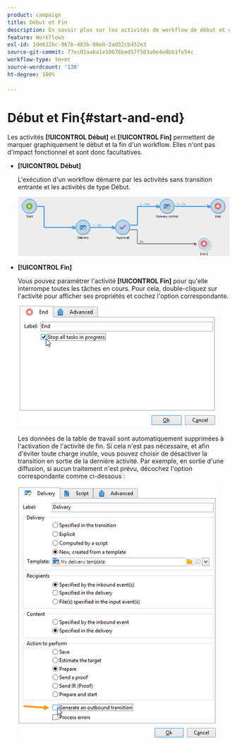 ```yaml
---
product: campaign
title: Début et Fin
description: En savoir plus sur les activités de workflow de début et de fin
feature: Workflows
exl-id: 1de622bc-967b-403b-86e0-2ad32cb432e3
source-git-commit: 77ec01aaba1e50676bed57f503a9e4e8bb1fe54c
workflow-type: tm+mt
source-wordcount: '138'
ht-degree: 100%

---
```


# Début et Fin{#start-and-end}



Les activités **[!UICONTROL Début]** et **[!UICONTROL Fin]** permettent de marquer graphiquement le début et la fin d&#39;un workflow. Elles n&#39;ont pas d&#39;impact fonctionnel et sont donc facultatives.

* **[!UICONTROL Début]**

  L&#39;exécution d&#39;un workflow démarre par les activités sans transition entrante et les activités de type Début.

  ![](assets/s_user_segmentation_start_stop.png)

* **[!UICONTROL Fin]**

  Vous pouvez paramétrer l&#39;activité **[!UICONTROL Fin]** pour qu&#39;elle interrompe toutes les tâches en cours. Pour cela, double-cliquez sur l&#39;activité pour afficher ses propriétés et cochez l&#39;option correspondante.

  ![](assets/s_user_segmentation_end.png)

  Les données de la table de travail sont automatiquement supprimées à l&#39;activation de l&#39;activité de fin. Si cela n&#39;est pas nécessaire, et afin d&#39;éviter toute charge inutile, vous pouvez choisir de désactiver la transition en sortie de la dernière activité. Par exemple, en sortie d&#39;une diffusion, si aucun traitement n&#39;est prévu, décochez l&#39;option correspondante comme ci-dessous :

  ![](assets/s_advuser_delivery_option_no_output.png)
